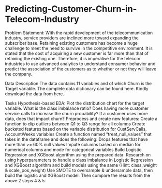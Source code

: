 # Predicting-Customer-Churn-in-Telecom-Industry

Problem Statement:
With the rapid development of the telecommunication industry, service providers are inclined more toward expanding the subscriber base. Retaining existing customers has become a huge challenge to meet the need to survive in the competitive environment. It is stated that the cost of acquiring a new customer is far more than that of retaining the existing one. Therefore, it is imperative for the telecom industries to use advanced analytics to understand consumer behavior and predict the association of the customers as to whether or not they will leave the company.

Data Description
The data contains 11 variables and of which Churn is the Target variable. 
The complete data dictionary can be found here.
Kindly download the data from here.

Tasks
Hypothesis-based EDA:
Plot the distribution chart for the target variable. What is the class imbalance ratio?
Does having more customer service calls to increase the churn probability? 
If a customer uses more data, does that impact churn?
Preprocess and create new features:
Create a function to clip outliers between Q1 to Q3 range for all columns
Create bucketed features based on the variable distribution for CustServCalls, AccountWeeks variables
Create a function named “treat_null_values” that takes in the dataframe and does the following:
Drops features that have more than >= 60% null values
Impute columns based on median for numerical columns and mode for categorical variables
Build Logistic Regression and XGBoost algorithm using the prepared data.
Research on using hyperparameters to handle a class imbalance in Logistic Regression and XGBoost algorithm and build models using the same (Hint: class_weight & scale_pos_weight)
Use SMOTE to oversample & undersample data, then build the logistic and XGBoost model. Then compare the results from the above 2 steps 4 & 5.
